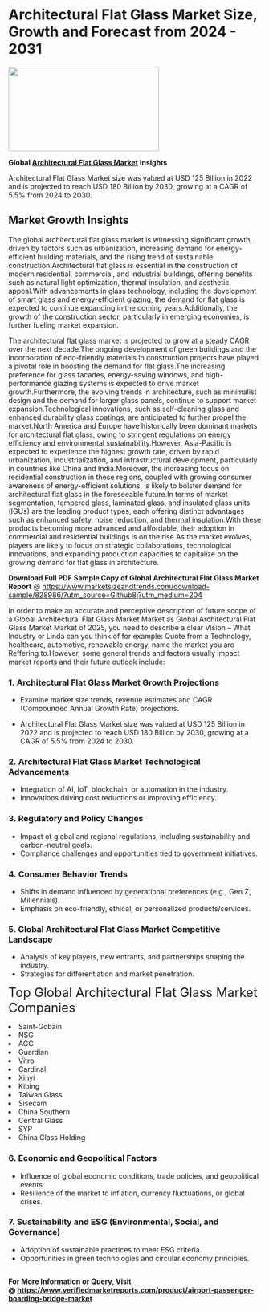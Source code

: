 <H1>Architectural Flat Glass Market Size, Growth and Forecast from 2024 - 2031</H1><img class="aligncenter size-medium wp-image-584254" src="https://thirdeyenews.in/wp-content/uploads/2024/09/Global-Market-Research-300x168.jpeg" alt="" width="300" height="168" /><p><strong>Global&nbsp;<a href="https://www.marketsizeandtrends.com/download-sample/828986/?utm_source=Github8j?utm_medium=204">Architectural Flat Glass Market</a> Insights</strong></p><p>Architectural Flat Glass Market size was valued at USD 125 Billion in 2022 and is projected to reach USD 180 Billion by 2030, growing at a CAGR of 5.5% from 2024 to 2030.</p><p><h2>Market Growth Insights</h2> <p>The global architectural flat glass market is witnessing significant growth, driven by factors such as urbanization, increasing demand for energy-efficient building materials, and the rising trend of sustainable construction.Architectural flat glass is essential in the construction of modern residential, commercial, and industrial buildings, offering benefits such as natural light optimization, thermal insulation, and aesthetic appeal.With advancements in glass technology, including the development of smart glass and energy-efficient glazing, the demand for flat glass is expected to continue expanding in the coming years.Additionally, the growth of the construction sector, particularly in emerging economies, is further fueling market expansion.</p> <p>The architectural flat glass market is projected to grow at a steady CAGR over the next decade.The ongoing development of green buildings and the incorporation of eco-friendly materials in construction projects have played a pivotal role in boosting the demand for flat glass.The increasing preference for glass facades, energy-saving windows, and high-performance glazing systems is expected to drive market growth.Furthermore, the evolving trends in architecture, such as minimalist design and the demand for larger glass panels, continue to support market expansion.Technological innovations, such as self-cleaning glass and enhanced durability glass coatings, are anticipated to further propel the market.North America and Europe have historically been dominant markets for architectural flat glass, owing to stringent regulations on energy efficiency and environmental sustainability.However, Asia-Pacific is expected to experience the highest growth rate, driven by rapid urbanization, industrialization, and infrastructural development, particularly in countries like China and India.Moreover, the increasing focus on residential construction in these regions, coupled with growing consumer awareness of energy-efficient solutions, is likely to bolster demand for architectural flat glass in the foreseeable future.In terms of market segmentation, tempered glass, laminated glass, and insulated glass units (IGUs) are the leading product types, each offering distinct advantages such as enhanced safety, noise reduction, and thermal insulation.With these products becoming more advanced and affordable, their adoption in commercial and residential buildings is on the rise.As the market evolves, players are likely to focus on strategic collaborations, technological innovations, and expanding production capacities to capitalize on the growing demand for flat glass in architecture.<p><span class=""><strong>Download Full PDF Sample Copy of Global Architectural Flat Glass Market Report</strong> @ <a href="https://www.marketsizeandtrends.com/download-sample/828986/?utm_source=Github8j?utm_medium=204" target="_blank">https://www.marketsizeandtrends.com/download-sample/828986/?utm_source=Github8j?utm_medium=204</a></span></p><p>In order to make an accurate and perceptive description of future scope of a Global&nbsp;Architectural Flat Glass Market Market as Global&nbsp;Architectural Flat Glass Market Market of 2025, you need to describe a clear Vision &ndash; What Industry or Linda can you think of for example: Quote from a Technology, healthcare, automotive, renewable energy, name the market you are Reffering to.However, some general trends and factors usually impact market reports and their future outlook include:</p><h3>1.&nbsp;<strong>Architectural Flat Glass Market Growth Projections</strong></h3><ul><li>Examine market size trends, revenue estimates and CAGR (Compounded Annual Growth Rate) projections.</li><li><p>Architectural Flat Glass Market size was valued at USD 125 Billion in 2022 and is projected to reach USD 180 Billion by 2030, growing at a CAGR of 5.5% from 2024 to 2030.</p></li></ul><h3>2.&nbsp;<strong>Architectural Flat Glass Market Technological Advancements</strong></h3><ul><li>Integration of AI, IoT, blockchain, or automation in the industry.</li><li>Innovations driving cost reductions or improving efficiency.</li></ul><h3>3.&nbsp;<strong>Regulatory and Policy Changes</strong></h3><ul><li>Impact of global and regional regulations, including sustainability and carbon-neutral goals.</li><li>Compliance challenges and opportunities tied to government initiatives.</li></ul><h3>4.&nbsp;<strong>Consumer Behavior Trends</strong></h3><ul><li>Shifts in demand influenced by generational preferences (e.g., Gen Z, Millennials).</li><li>Emphasis on eco-friendly, ethical, or personalized products/services.</li></ul><h3>5.&nbsp;<strong>Global Architectural Flat Glass Market Competitive Landscape</strong></h3><ul><li>Analysis of key players, new entrants, and partnerships shaping the industry.</li><li>Strategies for differentiation and market penetration.</li></ul><p data-pm-slice="1 1 []"><span style="color: inherit; font-family: inherit; font-size: 25px;">Top Global Architectural Flat Glass Market Companies</span></p><div class="" data-test-id=""><p><li>Saint-Gobain</li><li> NSG</li><li> AGC</li><li> Guardian</li><li> Vitro</li><li> Cardinal</li><li> Xinyi</li><li> Kibing</li><li> Taiwan Glass</li><li> Sisecam</li><li> China Southern</li><li> Central Glass</li><li> SYP</li><li> China Class Holding</li></p></div><h3>6.&nbsp;<strong>Economic and Geopolitical Factors</strong></h3><ul><li>Influence of global economic conditions, trade policies, and geopolitical events.</li><li>Resilience of the market to inflation, currency fluctuations, or global crises.</li></ul><h3>7.&nbsp;<strong>Sustainability and ESG (Environmental, Social, and Governance)</strong></h3><ul><li>Adoption of sustainable practices to meet ESG criteria.</li><li>Opportunities in green technologies and circular economy principles.</li></ul><h2><strong style="font-size: 14px;">For More Information or Query, Visit @&nbsp;</strong><a style="background-color: #ffffff; font-size: 14px;" href="https://www.marketsizeandtrends.com/report/architectural-flat-glass-market/" target="_blank">https://www.verifiedmarketreports.com/product/airport-passenger-boarding-bridge-market</a></h2>